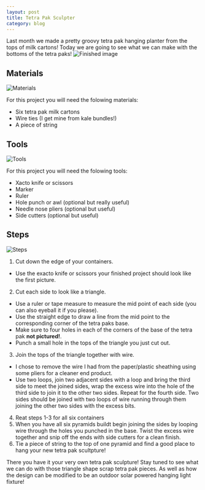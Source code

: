 ```yaml
---
layout: post
title: Tetra Pak Sculpter
category: blog
---
```

Last month we made a pretty groovy tetra pak hanging planter from the tops of milk cartons! Today we are going to see what we can make with the bottoms of the tetra paks! 
![Finished image](https://upcycleworld.github.io/images/sculpture/finished.png)

## Materials
![Materials](https://upcycleworld.github.io/images/sculpture/materials.png)

For this project you will need the folowing materials:
* Six tetra pak milk cartons
* Wire ties (I get mine from kale bundles!)
* A piece of string

## Tools
![Tools](https://upcycleworld.github.io/images/sculpture/tools.png)

For this project you will need the folowing tools:
* Xacto knife or scissors 
* Marker 
* Ruler
* Hole punch or awl (optional but really useful)
* Needle nose pliers (optional but useful)
* Side cutters (optional but useful)

## Steps
![Steps](https://upcycleworld.github.io/images/sculpture/steps.jpg)
1. Cut down the edge of your containers.
* Use the exacto knife or scissors your finished project should look like the first picture.
2. Cut each side to look like a triangle.
* Use a ruler or tape measure to measure the mid point of each side (you can also eyeball it if you please). 
* Use the straight edge to draw a line from the mid point to the corresponding corner of the tetra paks base.
* Make sure to four  holes in each of the corners of the base of the tetra pak **not pictured!**. 
* Punch a small hole in the tops of the triangle you just cut out.
3. Join the tops of the triangle together with wire.
* I chose to remove the wire I had from the paper/plastic sheathing using some pliers for a cleaner end product.
* Use two loops, join two adjacent sides with a loop and bring the third side to meet the joined sides, wrap the excess wire into the hole of the third side to join it to the other two sides. Repeat for the fourth side. Two sides should be joined with two loops of wire running through them joining the other two sides with the excess bits.
4. Reat steps 1-3 for all six containers
5. When you have all six pyramids buildt begin joining the sides by looping wire through the holes you punched in the base. Twist the excess wire together and snip off the ends with side cutters for a clean finish.
6. Tie a piece of string to the top of one pyramid and find a good place to hang your new tetra pak scultpture!

There you have it your very own tetra pak sculpture! Stay tuned to see what we can do with those triangle shape scrap tetra pak pieces. As well as how the design can be modified to be an outdoor solar powered hanging light fixture!
